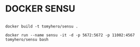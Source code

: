 DOCKER SENSU 
===========


```

docker build -t tomyhero/sensu .

docker run --name sensu -it -d -p 5672:5672 -p 11002:4567 tomyhero/sensu bash

```


